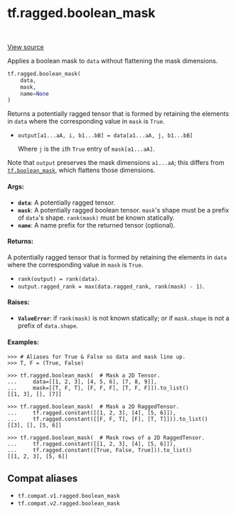 <div itemscope itemtype="http://developers.google.com/ReferenceObject">
<meta itemprop="name" content="tf.ragged.boolean_mask" />
<meta itemprop="path" content="Stable" />
</div>

# tf.ragged.boolean_mask

<!-- Insert buttons and diff -->

<table class="tfo-notebook-buttons tfo-api" align="left">
</table>

<a target="_blank" href="/code/stable/tensorflow/python/ops/ragged/ragged_array_ops.py">View source</a>



Applies a boolean mask to `data` without flattening the mask dimensions.

``` python
tf.ragged.boolean_mask(
    data,
    mask,
    name=None
)
```



<!-- Placeholder for "Used in" -->

Returns a potentially ragged tensor that is formed by retaining the elements
in `data` where the corresponding value in `mask` is `True`.

* `output[a1...aA, i, b1...bB] = data[a1...aA, j, b1...bB]`

   Where `j` is the `i`th `True` entry of `mask[a1...aA]`.

Note that `output` preserves the mask dimensions `a1...aA`; this differs
from <a href="../../tf/boolean_mask.md"><code>tf.boolean_mask</code></a>, which flattens those dimensions.

#### Args:


* <b>`data`</b>: A potentially ragged tensor.
* <b>`mask`</b>: A potentially ragged boolean tensor.  `mask`'s shape must be a prefix
  of `data`'s shape.  `rank(mask)` must be known statically.
* <b>`name`</b>: A name prefix for the returned tensor (optional).


#### Returns:

A potentially ragged tensor that is formed by retaining the elements in
`data` where the corresponding value in `mask` is `True`.

* `rank(output) = rank(data)`.
* `output.ragged_rank = max(data.ragged_rank, rank(mask) - 1)`.



#### Raises:


* <b>`ValueError`</b>: if `rank(mask)` is not known statically; or if `mask.shape` is
  not a prefix of `data.shape`.

#### Examples:

```
>>> # Aliases for True & False so data and mask line up.
>>> T, F = (True, False)
```

```
>>> tf.ragged.boolean_mask(  # Mask a 2D Tensor.
...     data=[[1, 2, 3], [4, 5, 6], [7, 8, 9]],
...     mask=[[T, F, T], [F, F, F], [T, F, F]]).to_list()
[[1, 3], [], [7]]
```

```
>>> tf.ragged.boolean_mask(  # Mask a 2D RaggedTensor.
...     tf.ragged.constant([[1, 2, 3], [4], [5, 6]]),
...     tf.ragged.constant([[F, F, T], [F], [T, T]])).to_list()
[[3], [], [5, 6]]
```

```
>>> tf.ragged.boolean_mask(  # Mask rows of a 2D RaggedTensor.
...     tf.ragged.constant([[1, 2, 3], [4], [5, 6]]),
...     tf.ragged.constant([True, False, True])).to_list()
[[1, 2, 3], [5, 6]]
```

## Compat aliases

* `tf.compat.v1.ragged.boolean_mask`
* `tf.compat.v2.ragged.boolean_mask`

